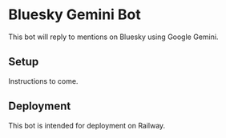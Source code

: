 # Bluesky Gemini Bot

This bot will reply to mentions on Bluesky using Google Gemini.

## Setup

Instructions to come.

## Deployment

This bot is intended for deployment on Railway. 